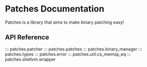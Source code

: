 # Patches Documentation


Patches is a library that aims to make binary patching easy!

## API Reference

::: patches.patcher
::: patches.patches
::: patches.binary_manager
::: patches.types
::: patches.error
::: patches.util.cs_memop_eq
::: patches.shellvm.wrapper
